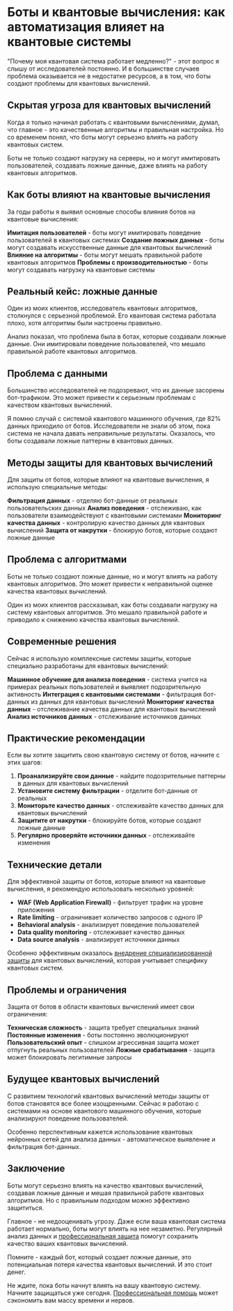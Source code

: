 # Боты и квантовые вычисления: как автоматизация влияет на квантовые системы

"Почему моя квантовая система работает медленно?" - этот вопрос я слышу от исследователей постоянно. И в большинстве случаев проблема оказывается не в недостатке ресурсов, а в том, что боты создают проблемы для квантовых вычислений.

## Скрытая угроза для квантовых вычислений

Когда я только начинал работать с квантовыми вычислениями, думал, что главное - это качественные алгоритмы и правильная настройка. Но со временем понял, что боты могут серьезно влиять на работу квантовых систем.

Боты не только создают нагрузку на серверы, но и могут имитировать пользователей, создавать ложные данные, даже влиять на работу квантовых алгоритмов.

## Как боты влияют на квантовые вычисления

За годы работы я выявил основные способы влияния ботов на квантовые вычисления:

**Имитация пользователей** - боты могут имитировать поведение пользователей в квантовых системах
**Создание ложных данных** - боты могут создавать искусственные данные для квантовых вычислений
**Влияние на алгоритмы** - боты могут мешать правильной работе квантовых алгоритмов
**Проблемы с производительностью** - боты могут создавать нагрузку на квантовые системы

## Реальный кейс: ложные данные

Один из моих клиентов, исследователь квантовых алгоритмов, столкнулся с серьезной проблемой. Его квантовая система работала плохо, хотя алгоритмы были настроены правильно.

Анализ показал, что проблема была в ботах, которые создавали ложные данные. Они имитировали поведение пользователей, что мешало правильной работе квантовых алгоритмов.

## Проблема с данными

Большинство исследователей не подозревают, что их данные засорены бот-трафиком. Это может привести к серьезным проблемам с качеством квантовых вычислений.

Я помню случай с системой квантового машинного обучения, где 82% данных приходило от ботов. Исследователи не знали об этом, пока система не начала давать неправильные результаты. Оказалось, что боты создавали ложные паттерны в квантовых данных.

## Методы защиты для квантовых вычислений

Для защиты от ботов, которые влияют на квантовые вычисления, я использую специальные методы:

**Фильтрация данных** - отделяю бот-данные от реальных пользовательских данных
**Анализ поведения** - отслеживаю, как пользователи взаимодействуют с квантовыми системами
**Мониторинг качества данных** - контролирую качество данных для квантовых вычислений
**Защита от накрутки** - блокирую ботов, которые создают ложные данные

## Проблема с алгоритмами

Боты не только создают ложные данные, но и могут влиять на работу квантовых алгоритмов. Это может привести к неправильной оценке качества квантовых вычислений.

Один из моих клиентов рассказывал, как боты создавали нагрузку на систему квантовых алгоритмов. Это мешало правильной работе и приводило к снижению качества квантовых вычислений.

## Современные решения

Сейчас я использую комплексные системы защиты, которые специально разработаны для квантовых вычислений:

**Машинное обучение для анализа поведения** - система учится на примерах реальных пользователей и выявляет подозрительную активность
**Интеграция с квантовыми системами** - фильтрация бот-данных из данных для квантовых вычислений
**Мониторинг качества данных** - отслеживание качества данных для квантовых вычислений
**Анализ источников данных** - отслеживание источников данных

## Практические рекомендации

Если вы хотите защитить свою квантовую систему от ботов, начните с этих шагов:

1. **Проанализируйте свои данные** - найдите подозрительные паттерны в данных для квантовых вычислений
2. **Установите систему фильтрации** - отделите бот-данные от реальных
3. **Мониторьте качество данных** - отслеживайте качество данных для квантовых вычислений
4. **Защитите от накрутки** - блокируйте ботов, которые создают ложные данные
5. **Регулярно проверяйте источники данных** - отслеживайте изменения

## Технические детали

Для эффективной защиты от ботов, которые влияют на квантовые вычисления, я рекомендую использовать несколько уровней:

- **WAF (Web Application Firewall)** - фильтрует трафик на уровне приложения
- **Rate limiting** - ограничивает количество запросов с одного IP
- **Behavioral analysis** - анализирует поведение пользователей
- **Data quality monitoring** - отслеживает качество данных
- **Data source analysis** - анализирует источники данных

Особенно эффективным оказалось [внедрение специализированной защиты](https://progaem.com/ustanovka-antibота-usluga-po-zashhite-ot-botов-vashih-sajtов-na-различных-cms-системах.html) для квантовых вычислений, которая учитывает специфику квантовых систем.

## Проблемы и ограничения

Защита от ботов в области квантовых вычислений имеет свои ограничения:

**Техническая сложность** - защита требует специальных знаний
**Постоянные изменения** - боты постоянно эволюционируют
**Пользовательский опыт** - слишком агрессивная защита может отпугнуть реальных пользователей
**Ложные срабатывания** - защита может блокировать легитимные запросы

## Будущее квантовых вычислений

С развитием технологий квантовых вычислений методы защиты от ботов становятся все более изощренными. Сейчас я работаю с системами на основе квантового машинного обучения, которые анализируют поведение пользователей.

Особенно перспективным кажется использование квантовых нейронных сетей для анализа данных - автоматическое выявление и фильтрация бот-данных.

## Заключение

Боты могут серьезно влиять на качество квантовых вычислений, создавая ложные данные и мешая правильной работе квантовых алгоритмов. Но с правильным подходом можно эффективно защититься.

Главное - не недооценивать угрозу. Даже если ваша квантовая система работает нормально, боты могут влиять на нее незаметно. Регулярный анализ данных и [профессиональная защита](https://progaem.com/ustanovka-antibота-usluga-po-zashhite-ot-botов-vashih-sajtов-na-различных-cms-системах.html) помогут сохранить качество ваших квантовых вычислений.

Помните - каждый бот, который создает ложные данные, это потенциальная потеря качества квантовых вычислений. И это стоит денег.

Не ждите, пока боты начнут влиять на вашу квантовую систему. Начните защищаться уже сегодня. [Профессиональная помощь](https://progaem.com/ustanovka-antibота-usluga-po-zashhite-ot-botов-vashih-sajtов-na-различных-cms-системах.html) может сэкономить вам массу времени и нервов.
